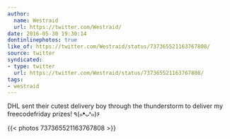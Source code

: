 ```yaml
---
author:
  name: Westraid
  url: https://twitter.com/Westraid/
date: 2016-05-30 19:30:14
dontinlinephotos: true
like_of: https://twitter.com/Westraid/status/737365521163767808/
source: twitter
syndicated:
- type: twitter
  url: https://twitter.com/Westraid/status/737365521163767808/
tags:
- westraid
---
```


DHL sent their cutest delivery boy through the thunderstorm to deliver my freecodefriday prizes! ٩(๑❛ᴗ❛๑)۶ 

{{< photos 737365521163767808 >}}
